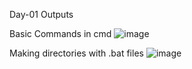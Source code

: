 Day-01 Outputs

Basic Commands in cmd
![image](https://github.com/user-attachments/assets/57cae436-9ac1-4ef2-9dc4-f1371b5f8cc2)

Making directories with .bat files
![image](https://github.com/user-attachments/assets/11387b1c-7b3f-4d8d-93a2-7d83a6a03ab4)








